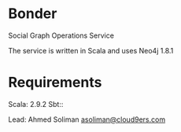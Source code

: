 Bonder
======

Social Graph Operations Service

The service is written in Scala and uses Neo4j 1.8.1

Requirements
============

Scala: 2.9.2
Sbt::

Lead: Ahmed Soliman <asoliman@cloud9ers.com>
